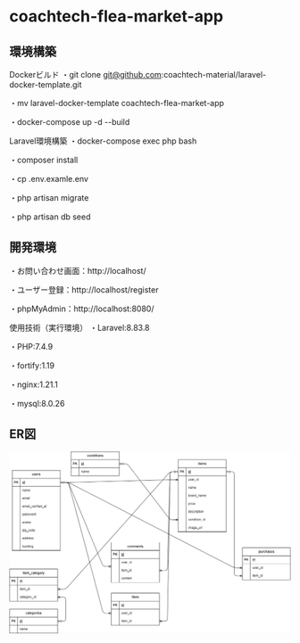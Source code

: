 # coachtech-flea-market-app
## 環境構築
Dockerビルド
・git clone git@github.com:coachtech-material/laravel-docker-template.git

・mv laravel-docker-template coachtech-flea-market-app

・docker-compose up -d --build

Laravel環境構築
・docker-compose exec php bash

・composer install

・cp .env.examle.env

・php artisan migrate

・php artisan db seed

## 開発環境
・お問い合わせ画面：http://localhost/

・ユーザー登録：http://localhost/register

・phpMyAdmin：http://localhost:8080/

使用技術（実行環境）
・Laravel:8.83.8

・PHP:7.4.9

・fortify:1.19

・nginx:1.21.1

・mysql:8.0.26

## ER図

![ER図](https://github.com/hosomitadasi/coachtech-flea-market-app/blob/main/src/public/img/index.drawio.png?raw=true)

